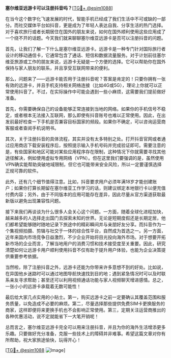 **塞尔维亚远游卡可以注册抖音吗？**[[TG💪+ @esim1088](https://t.me/s/esim1088)]

在当今这个数字化飞速发展的时代，智能手机已经成了我们生活中不可或缺的一部分。而社交媒体平台如抖音，更是成为了年轻人表达自我、分享生活的热门选择。对于喜欢旅行或者长期居住在国外的朋友来说，如何在国外顺利使用这些应用成了一个绕不开的话题。今天我们就来聊聊塞尔维亚远游卡是否可以注册抖音的问题。

首先，让我们了解一下什么是塞尔维亚远游卡。远游卡是一种专门针对国际旅行者设计的移动通信卡，它通常包含了通话、短信和数据流量服务。对于计划前往塞尔维亚旅游或工作的朋友来说，远游卡无疑是一个方便的选择。它可以帮助你在国外保持与家人朋友的联系，并且享受互联网带来的便利。

那么，问题来了——远游卡能否用于注册抖音呢？答案是肯定的！只要你拥有一张有效的远游卡，并且手机支持相关网络连接（比如4G或5G），理论上你就可以正常使用抖音了。不过，在实际操作中可能会遇到一些小麻烦，这需要我们提前做好准备。

首先，你需要确保自己的设备能够正常连接到当地的网络。如果你的手机信号不稳定，或者根本无法接入互联网，那么即使有抖音账号也难以正常使用。因此，在出发前最好检查一下手机是否兼容目标国家的频段。如果你不确定，可以咨询运营商客服或者查阅手机说明书。

其次，关于注册抖音的具体流程，其实并没有太多特别之处。打开抖音官网或者通过应用商店下载安装程序后，按照提示输入手机号码并完成验证即可。需要注意的是，有些国家和地区可能对某些应用程序存在限制，这种情况下你就需要寻找其他途径解决，例如使用虚拟专用网络（VPN）。但在这里我们要强调的是，虽然使用VPN确实能帮助突破地域限制，但它也可能带来安全风险，所以一定要谨慎选择正规可靠的软件。

此外，还有几个细节值得注意。比如，抖音要求用户必须年满18岁才能创建账户；如果你打算长期留在塞尔维亚工作学习的话，则建议绑定本地银行卡以便充值付费内容；另外，由于不同版本的应用可能存在差异，因此尽量从官方渠道获取最新版以避免出现兼容性问题。

接下来我们再谈谈为什么很多人会关心这个问题。一方面，随着全球化进程加快，越来越多的人选择走出国门去探索未知的世界。无论是短期度假还是长期定居，他们都希望能够随时随地记录下旅途中的精彩瞬间并与亲朋好友分享。而抖音作为一个集视频拍摄、剪辑与社交于一体的综合性平台，自然成为首选之一。另一方面，近年来国内市场竞争日益激烈，不少企业开始将目光投向海外市场。对于想要开拓新市场的企业而言，了解当地用户的消费习惯和技术接受度至关重要。因此，研究清楚如何让远游卡用户顺利使用抖音不仅有助于提升用户体验，也能为企业决策提供重要参考依据。

当然啦，除了注册抖音之外，远游卡还能为你带来许多意想不到的好处。比如说，在异国他乡迷路时可以通过地图导航快速找到目的地；遇到紧急情况时可以及时联系亲友寻求帮助；甚至还可以利用视频通话功能与家人视频聊天增进感情。总之，一张小小的远游卡承载着无数可能性！

最后给大家几点实用的小贴士。第一，购买远游卡之前一定要确认其覆盖范围和服务质量，以免造成不必要的麻烦。第二，尽量选择那些提供免费SIM卡更换服务的商家，这样即便将来更换手机也不会影响正常使用。第三，定期关注运营商推出的各种优惠活动，说不定就能省下一大笔开销呢！

总而言之，塞尔维亚远游卡完全可以用来注册抖音，并且为你的海外生活增添更多乐趣。只要做好充分准备，克服一些技术上的障碍并非难事。希望这篇文章对你有所帮助，祝大家旅途愉快，玩得开心！

[[TG💪+ @esim1088](https://t.me/s/esim1088) ![Image](https://i.postimg.cc/4NQfJmqS/Snipaste-2025-05-13-00-14-12.png)]